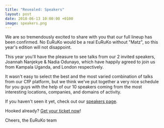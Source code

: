```yaml
---
title: "Revealed: Speakers"
layout: post
date: 2018-06-13 10:00:00 +0100
image: speakers.png
---
```


We are so tremendously excited to share with you that our full lineup has been confirmed. No EuRuKo would be
a real EuRuKo without "Matz", so this year's edition will not disappoint.

This year you'll have the pleasure to see talks from our 2 invited speakers, Joannah Nanjekye & Nadia Odunayo,
which have happily agreed to join us from Kampala Uganda, and London respectively.

It wasn't easy to select the best and the most varied combination of talks from our CfP platform, but we think
we've put together a very nice schedule for you guys with the help of our 10 speakers coming from the most
interesting locations, companies, and domains of activity.

If you haven't seen it yet, check out our [speakers page](/speakers).

Hooked already? [Get your ticket now](https://ti.to/euruko2018/conference)!

Cheers,
the EuRuKo team